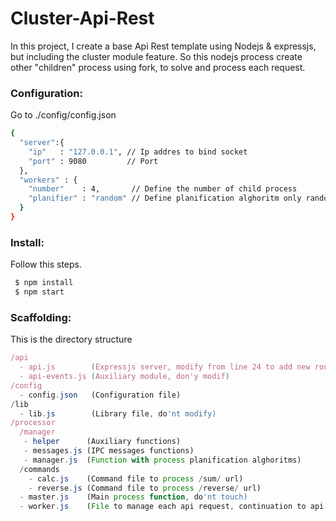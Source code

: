 # Cluster-Api-Rest
In this project, I create a base Api Rest template using Nodejs & expressjs, but including the cluster module feature. So this nodejs process create other "children" process using fork, to solve and process each request.

### Configuration:
Go to ./config/config.json
```sh
{
  "server":{
    "ip"   : "127.0.0.1", // Ip addres to bind socket
    "port" : 9080         // Port  
  },
  "workers" : {
    "number"    : 4,       // Define the number of child process      
    "planifier" : "random" // Define planification alghoritm only random available.
  }
}
```

### Install:
Follow this steps.
```sh
 $ npm install
 $ npm start
```

### Scaffolding:
This is the directory structure

```js
/api
  - api.js        (Expressjs server, modify from line 24 to add new routes) 
  - api-events.js (Auxiliary module, don'y modif)
/config
  - config.json   (Configuration file)
/lib
  - lib.js        (Library file, do'nt modify)
/processor
  /manager
   - helper      (Auxiliary functions)
   - messages.js (IPC messages functions)
   - manager.js  (Function with process planification alghoritms)
  /commands
    - calc.js    (Command file to process /sum/ url)
    - reverse.js (Command file to process /reverse/ url)
  - master.js    (Main process function, do'nt touch)
  - worker.js    (File to manage each api request, continuation to api.js)
```
